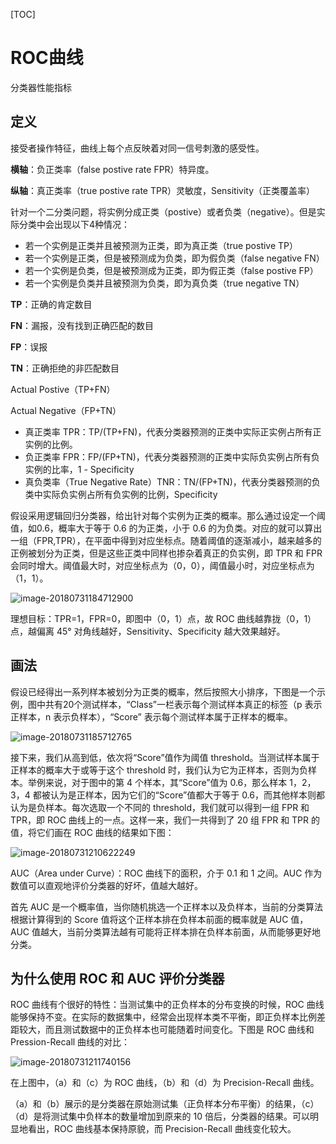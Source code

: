 [TOC]

# ROC曲线

分类器性能指标

## 定义

接受者操作特征，曲线上每个点反映着对同一信号刺激的感受性。

**横轴**：负正类率（false postive rate FPR）特异度。

**纵轴**：真正类率（true postive rate TPR）灵敏度，Sensitivity（正类覆盖率）

针对一个二分类问题，将实例分成正类（postive）或者负类（negative）。但是实际分类中会出现以下4种情况：

- 若一个实例是正类并且被预测为正类，即为真正类（true postive TP）
- 若一个实例是正类，但是被预测成为负类，即为假负类（false negative FN）
- 若一个实例是负类，但是被预测成为正类，即为假正类（false postive FP）
- 若一个实例是负类并且被预测为负类，即为真负类（true negative TN）

**TP**：正确的肯定数目

**FN**：漏报，没有找到正确匹配的数目

**FP**：误报

**TN**：正确拒绝的非匹配数目

Actual Postive（TP+FN）

Actual Negative（FP+TN）

- 真正类率 TPR：TP/(TP+FN)，代表分类器预测的正类中实际正实例占所有正实例的比例。
- 负正类率 FPR：FP/(FP+TN)，代表分类器预测的正类中实际负实例占所有负实例的比率，1 - Specificity
- 真负类率（True Negative Rate）TNR：TN/(FP+TN)，代表分类器预测的负类中实际负实例占所有负实例的比例，Specificity

假设采用逻辑回归分类器，给出针对每个实例为正类的概率。那么通过设定一个阈值，如0.6，概率大于等于 0.6 的为正类，小于 0.6 的为负类。对应的就可以算出一组（FPR,TPR），在平面中得到对应坐标点。随着阈值的逐渐减小，越来越多的正例被划分为正类，但是这些正类中同样也掺杂着真正的负实例，即 TPR 和 FPR 会同时增大。阈值最大时，对应坐标点为（0，0），阈值最小时，对应坐标点为（1，1）。

![image-20180731184712900](/var/folders/1w/qg5brywj515cgfsy3bp72ll40000gn/T/abnerworks.Typora/image-20180731184712900.png)

理想目标：TPR=1，FPR=0，即图中（0，1）点，故 ROC 曲线越靠拢（0，1）点，越偏离 45° 对角线越好，Sensitivity、Specificity 越大效果越好。



## 画法

假设已经得出一系列样本被划分为正类的概率，然后按照大小排序，下图是一个示例，图中共有20个测试样本，“Class”一栏表示每个测试样本真正的标签（p 表示正样本，n 表示负样本），“Score” 表示每个测试样本属于正样本的概率。

![image-20180731185712765](/var/folders/1w/qg5brywj515cgfsy3bp72ll40000gn/T/abnerworks.Typora/image-20180731185712765.png)

接下来，我们从高到低，依次将“Score”值作为阈值 threshold。当测试样本属于正样本的概率大于或等于这个 threshold 时，我们认为它为正样本，否则为负样本。举例来说，对于图中的第 4 个样本，其“Score”值为 0.6，那么样本 1，2，3，4 都被认为是正样本，因为它们的“Score”值都大于等于 0.6，而其他样本则都认为是负样本。每次选取一个不同的 threshold，我们就可以得到一组 FPR 和 TPR，即 ROC 曲线上的一点。这样一来，我们一共得到了 20 组 FPR 和 TPR 的值，将它们画在 ROC 曲线的结果如下图：

![image-20180731210622249](/var/folders/1w/qg5brywj515cgfsy3bp72ll40000gn/T/abnerworks.Typora/image-20180731210622249.png)

AUC（Area under Curve）：ROC 曲线下的面积，介于 0.1 和 1 之间。AUC 作为数值可以直观地评价分类器的好坏，值越大越好。

首先 AUC 是一个概率值，当你随机挑选一个正样本以及负样本，当前的分类算法根据计算得到的 Score 值将这个正样本排在负样本前面的概率就是 AUC 值，AUC 值越大，当前分类算法越有可能将正样本排在负样本前面，从而能够更好地分类。



## 为什么使用 ROC 和 AUC 评价分类器

ROC 曲线有个很好的特性：当测试集中的正负样本的分布变换的时候，ROC 曲线能够保持不变。在实际的数据集中，经常会出现样本类不平衡，即正负样本比例差距较大，而且测试数据中的正负样本也可能随着时间变化。下图是 ROC 曲线和 Pression-Recall 曲线的对比：

![image-20180731211740156](/var/folders/1w/qg5brywj515cgfsy3bp72ll40000gn/T/abnerworks.Typora/image-20180731211740156.png)

在上图中，（a）和（c）为 ROC 曲线，（b）和（d）为 Precision-Recall 曲线。

（a）和（b）展示的是分类器在原始测试集（正负样本分布平衡）的结果，（c）（d）是将测试集中负样本的数量增加到原来的 10 倍后，分类器的结果。可以明显地看出，ROC 曲线基本保持原貌，而 Precision-Recall 曲线变化较大。

